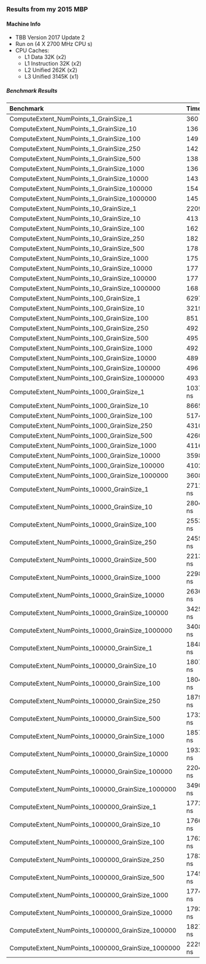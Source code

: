 ### Results from my 2015 MBP

#### Machine Info
- TBB Version 2017 Update 2
- Run on (4 X 2700 MHz CPU s)
- CPU Caches:
  - L1 Data 32K (x2)
  - L1 Instruction 32K (x2)
  - L2 Unified 262K (x2)
  - L3 Unified 3145K (x1)

##### Benchmark Results

| Benchmark                                        | Time           | CPU      | Iterations|
|:-------------------------------------------------|:---------------|:---------|:-----------|
| ComputeExtent_NumPoints_1_GrainSize_1             |       360 ns |       357 ns |   1971492 | 
| ComputeExtent_NumPoints_1_GrainSize_10            |       136 ns |       134 ns |   5042501 |
| ComputeExtent_NumPoints_1_GrainSize_100           |       149 ns |       148 ns |   4701678 |
| ComputeExtent_NumPoints_1_GrainSize_250           |       142 ns |       141 ns |   4676081 |
| ComputeExtent_NumPoints_1_GrainSize_500           |       138 ns |       137 ns |   4968838 |
| ComputeExtent_NumPoints_1_GrainSize_1000          |       136 ns |       135 ns |   5257939 |
| ComputeExtent_NumPoints_1_GrainSize_10000         |       143 ns |       142 ns |   4605324 |
| ComputeExtent_NumPoints_1_GrainSize_100000        |       154 ns |       150 ns |   4564334 |
| ComputeExtent_NumPoints_1_GrainSize_1000000       |       145 ns |       144 ns |   5033002 |
| ComputeExtent_NumPoints_10_GrainSize_1            |      2209 ns |      2188 ns |    306176 |
| ComputeExtent_NumPoints_10_GrainSize_10           |       413 ns |       408 ns |   1709769 |
| ComputeExtent_NumPoints_10_GrainSize_100          |       162 ns |       160 ns |   4136774 |
| ComputeExtent_NumPoints_10_GrainSize_250          |       182 ns |       179 ns |   4055174 |
| ComputeExtent_NumPoints_10_GrainSize_500          |       178 ns |       176 ns |   3763319 |
| ComputeExtent_NumPoints_10_GrainSize_1000         |       175 ns |       174 ns |   4068656 |
| ComputeExtent_NumPoints_10_GrainSize_10000        |       177 ns |       176 ns |   4091390 |
| ComputeExtent_NumPoints_10_GrainSize_100000       |       177 ns |       175 ns |   3954735 |
| ComputeExtent_NumPoints_10_GrainSize_1000000      |       168 ns |       167 ns |   3790627 |
| ComputeExtent_NumPoints_100_GrainSize_1           |      6297 ns |      6150 ns |     85092 |
| ComputeExtent_NumPoints_100_GrainSize_10          |      3219 ns |      3190 ns |    217134 |
| ComputeExtent_NumPoints_100_GrainSize_100         |       851 ns |       844 ns |    833442 |
| ComputeExtent_NumPoints_100_GrainSize_250         |       492 ns |       487 ns |   1572023 |
| ComputeExtent_NumPoints_100_GrainSize_500         |       495 ns |       492 ns |   1362530 |
| ComputeExtent_NumPoints_100_GrainSize_1000        |       492 ns |       489 ns |   1305702 |
| ComputeExtent_NumPoints_100_GrainSize_10000       |       489 ns |       486 ns |   1297161 |
| ComputeExtent_NumPoints_100_GrainSize_100000      |       496 ns |       491 ns |   1263082 |
| ComputeExtent_NumPoints_100_GrainSize_1000000     |       493 ns |       490 ns |   1345999 |
| ComputeExtent_NumPoints_1000_GrainSize_1          |     10377 ns |     10209 ns |     64478 |
| ComputeExtent_NumPoints_1000_GrainSize_10         |      8665 ns |      8533 ns |     77218 |
| ComputeExtent_NumPoints_1000_GrainSize_100        |      5174 ns |      5123 ns |    122837 |
| ComputeExtent_NumPoints_1000_GrainSize_250        |      4310 ns |      4256 ns |    163067 |
| ComputeExtent_NumPoints_1000_GrainSize_500        |      4260 ns |      4129 ns |    168108 |
| ComputeExtent_NumPoints_1000_GrainSize_1000       |      4116 ns |      4073 ns |    167424 |
| ComputeExtent_NumPoints_1000_GrainSize_10000      |      3598 ns |      3547 ns |    204160 |
| ComputeExtent_NumPoints_1000_GrainSize_100000     |      4102 ns |      3935 ns |    196128 |
| ComputeExtent_NumPoints_1000_GrainSize_1000000    |      3608 ns |      3552 ns |    199213 |
| ComputeExtent_NumPoints_10000_GrainSize_1         |     27115 ns |     26667 ns |     23576 |
| ComputeExtent_NumPoints_10000_GrainSize_10        |     28049 ns |     27526 ns |     24454 |
| ComputeExtent_NumPoints_10000_GrainSize_100       |     25531 ns |     24928 ns |     27184 |
| ComputeExtent_NumPoints_10000_GrainSize_250       |     24556 ns |     23928 ns |     30113 |
| ComputeExtent_NumPoints_10000_GrainSize_500       |     22135 ns |     21744 ns |     31491 |
| ComputeExtent_NumPoints_10000_GrainSize_1000      |     22983 ns |     22360 ns |     29873 |
| ComputeExtent_NumPoints_10000_GrainSize_10000     |     26361 ns |     24958 ns |     27165 |
| ComputeExtent_NumPoints_10000_GrainSize_100000    |     34252 ns |     33592 ns |     21683 |
| ComputeExtent_NumPoints_10000_GrainSize_1000000   |     34080 ns |     33687 ns |     20232 |
| ComputeExtent_NumPoints_100000_GrainSize_1        |    184846 ns |    177147 ns |      3746 |
| ComputeExtent_NumPoints_100000_GrainSize_10       |    180728 ns |    173217 ns |      3717 |
| ComputeExtent_NumPoints_100000_GrainSize_100      |    180444 ns |    173233 ns |      3749 |
| ComputeExtent_NumPoints_100000_GrainSize_250      |    187912 ns |    178554 ns |      3875 |
| ComputeExtent_NumPoints_100000_GrainSize_500      |    173230 ns |    167567 ns |      3540 |
| ComputeExtent_NumPoints_100000_GrainSize_1000     |    185764 ns |    177560 ns |      3639 |
| ComputeExtent_NumPoints_100000_GrainSize_10000    |    193366 ns |    183702 ns |      3555 |
| ComputeExtent_NumPoints_100000_GrainSize_100000   |    220480 ns |    211058 ns |      3163 |
| ComputeExtent_NumPoints_100000_GrainSize_1000000  |    349067 ns |    341615 ns |      2122 |
| ComputeExtent_NumPoints_1000000_GrainSize_1       |   1772632 ns |   1591260 ns |       438 |
| ComputeExtent_NumPoints_1000000_GrainSize_10      |   1766228 ns |   1598911 ns |       448 |
| ComputeExtent_NumPoints_1000000_GrainSize_100     |   1762174 ns |   1564897 ns |       455 |
| ComputeExtent_NumPoints_1000000_GrainSize_250     |   1783183 ns |   1603150 ns |       427 |
| ComputeExtent_NumPoints_1000000_GrainSize_500     |   1745509 ns |   1581793 ns |       440 |
| ComputeExtent_NumPoints_1000000_GrainSize_1000    |   1774318 ns |   1580630 ns |       438 |
| ComputeExtent_NumPoints_1000000_GrainSize_10000   |   1793116 ns |   1631318 ns |       421 |
| ComputeExtent_NumPoints_1000000_GrainSize_100000  |   1827044 ns |   1677414 ns |       415 |
| ComputeExtent_NumPoints_1000000_GrainSize_1000000 |   2229294 ns |   2169966 ns |       320 |
